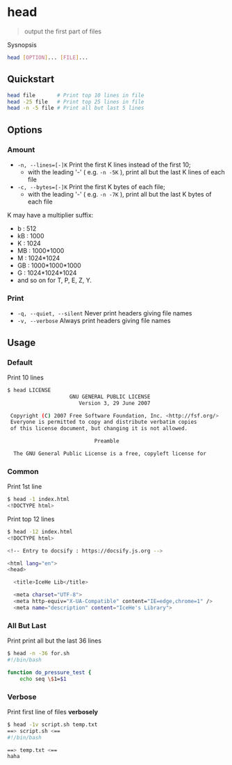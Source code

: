 # head

> output the first part of files

Sysnopsis

```bash
head [OPTION]... [FILE]...
```

## Quickstart

```bash
head file       # Print top 10 lines in file
head -25 file   # Print top 25 lines in file
head -n -5 file # Print all but last 5 lines
```

## Options

### Amount

- `-n, --lines=[-]K` Print the first K lines instead of the first 10;
    - with the leading '-' ( e.g. `-n -5K` ), print all but the last K lines of each file
- `-c, --bytes=[-]K` Print the first K bytes of each file;
    - with the leading '-' ( e.g. `-n -7K` ), print all but the last K bytes of each file

K may have a multiplier suffix:

- b : 512
- kB : 1000
- K : 1024
- MB : 1000\*1000
- M : 1024\*1024
- GB : 1000\*1000\*1000
- G : 1024\*1024\*1024
- and so on for T, P, E, Z, Y.

### Print

- `-q, --quiet, --silent` Never print headers giving file names
- `-v, --verbose` Always print headers giving file names

## Usage

### Default

Print 10 lines

```bash
$ head LICENSE
                    GNU GENERAL PUBLIC LICENSE
                       Version 3, 29 June 2007

 Copyright (C) 2007 Free Software Foundation, Inc. <http://fsf.org/>
 Everyone is permitted to copy and distribute verbatim copies
 of this license document, but changing it is not allowed.

                            Preamble

  The GNU General Public License is a free, copyleft license for
```

### Common

Print 1st line

```bash
$ head -1 index.html
<!DOCTYPE html>
```

Print top 12 lines

```bash
$ head -12 index.html
<!DOCTYPE html>

<!-- Entry to docsify : https://docsify.js.org -->

<html lang="en">
<head>

  <title>IceHe Lib</title>

  <meta charset="UTF-8">
  <meta http-equiv="X-UA-Compatible" content="IE=edge,chrome=1" />
  <meta name="description" content="IceHe's Library">
```

### All But Last

Print print all but the last 36 lines

```bash
$ head -n -36 for.sh
#!/bin/bash

function do_pressure_test {
    echo seq \$1=$1
```

### Verbose

Print first line of files **verbosely**

```bash
$ head -1v script.sh temp.txt
==> script.sh <==
#!/bin/bash

==> temp.txt <==
haha
```
